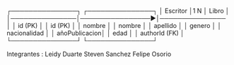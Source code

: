 ┌───────────────┐                 ┌───────────────┐
│   Escritor    │1              N │     Libro     │
│───────────────│────────────────▶│───────────────│
│ id (PK)       │                 │ id (PK)       │
│ nombre        │                 │ nombre        │
│ apellido      │                 │ genero        │
│ nacionalidad  │                 │ añoPublicacion│
│ edad          │                 │ authorId (FK) │
└───────────────┘                 └───────────────┘



Integrantes :
Leidy Duarte 
Steven Sanchez
Felipe Osorio
